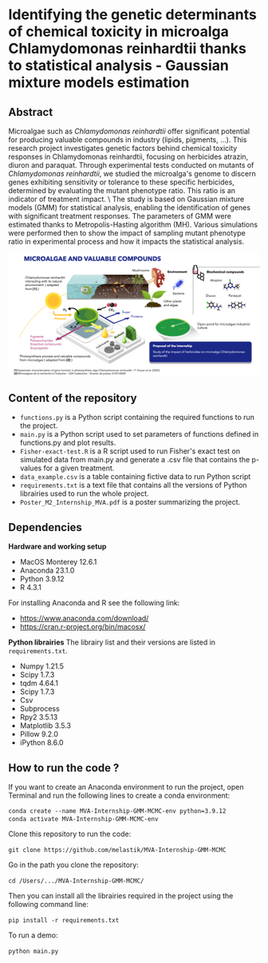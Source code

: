 # Identifying the genetic determinants of chemical toxicity in microalga Chlamydomonas reinhardtii thanks to statistical analysis - Gaussian mixture models estimation 

## Abstract 
Microalgae such as *Chlamydomonas reinhardtii* offer significant potential for producing valuable compounds in industry (lipids, pigments, ...). This research project investigates genetic factors behind chemical toxicity responses in Chlamydomonas reinhardtii, focusing on herbicides atrazin, diuron and paraquat. Through experimental tests conducted on mutants of *Chlamydomonas reinhardtii*, we studied the microalga's genome to discern genes exhibiting sensitivity or tolerance to these specific herbicides, determined by evaluating the mutant phenotype ratio. This ratio is an indicator of treatment impact. \\
The study is based on Gaussian mixture models (GMM) for statistical analysis, enabling the identification of genes with significant treatment responses. The parameters of GMM were estimated thanks to Metropolis-Hasting algorithm (MH). Various simulations were performed then to show the impact of sampling mutant phenotype ratio in experimental process and how it impacts the statistical analysis. 

![Microalgae and valuable compounds](microalgae-valuable-compounds.png "Microalgae and valuable compounds")

## Content of the repository
- `functions.py` is a Python script containing the required functions to run the project.
- `main.py` is a Python script used to set parameters of functions defined in functions.py and plot results. 
- `Fisher-exact-test.R` is a R script used to run Fisher's exact test on simulated data from main.py and generate a .csv file that contains the p-values for a given treatment. 
- `data_example.csv` is a table containing fictive data to run Python script
- `requirements.txt` is a text file that contains all the versions of Python librairies used to run the whole project.
- `Poster_M2_Internship_MVA.pdf` is a poster summarizing the project. 

## Dependencies
**Hardware and working setup**
- MacOS Monterey 12.6.1
- Anaconda 23.1.0 
- Python 3.9.12
- R 4.3.1

For installing Anaconda and R see the following link: 
- https://www.anaconda.com/download/ 
- https://cran.r-project.org/bin/macosx/ 

**Python librairies**
The librairy list and their versions are listed in `requirements.txt`. 
- Numpy 1.21.5
- Scipy 1.7.3
- tqdm 4.64.1
- Scipy 1.7.3
- Csv 
- Subprocess
- Rpy2 3.5.13
- Matplotlib 3.5.3
- Pillow 9.2.0
- iPython 8.6.0

## How to run the code ?
If you want to create an Anaconda environment to run the project, open Terminal and run the following lines to create a conda environment:

```
conda create --name MVA-Internship-GMM-MCMC-env python=3.9.12
conda activate MVA-Internship-GMM-MCMC-env
```

Clone this repository to run the code:

`git clone https://github.com/melastik/MVA-Internship-GMM-MCMC`

Go in the path you clone the repository:

`cd /Users/.../MVA-Internship-GMM-MCMC/`

Then you can install all the librairies required in the project using the following command line:

`pip install -r requirements.txt`

To run a demo:

`python main.py`


